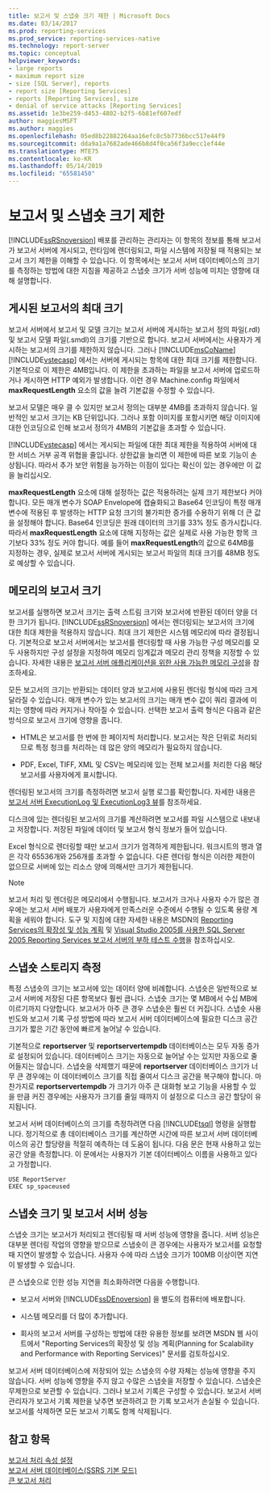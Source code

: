 ```yaml
---
title: 보고서 및 스냅숏 크기 제한 | Microsoft Docs
ms.date: 03/14/2017
ms.prod: reporting-services
ms.prod_service: reporting-services-native
ms.technology: report-server
ms.topic: conceptual
helpviewer_keywords:
- large reports
- maximum report size
- size [SQL Server], reports
- report size [Reporting Services]
- reports [Reporting Services], size
- denial of service attacks [Reporting Services]
ms.assetid: 1e3be259-d453-4802-b2f5-6b81ef607edf
author: maggiesMSFT
ms.author: maggies
ms.openlocfilehash: 05ed8b22882264aa16efc8c5b7736bcc517e44f9
ms.sourcegitcommit: dda9a1a7682ade466b8d4f0ca56f3a9ecc1ef44e
ms.translationtype: MTE75
ms.contentlocale: ko-KR
ms.lasthandoff: 05/14/2019
ms.locfileid: "65581450"
---
```

# <a name="report-and-snapshot-size-limits"></a>보고서 및 스냅숏 크기 제한
  [!INCLUDE[ssRSnoversion](../../includes/ssrsnoversion-md.md)] 배포를 관리하는 관리자는 이 항목의 정보를 통해 보고서가 보고서 서버에 게시되고, 런타임에 렌더링되고, 파일 시스템에 저장될 때 적용되는 보고서 크기 제한을 이해할 수 있습니다. 이 항목에서는 보고서 서버 데이터베이스의 크기를 측정하는 방법에 대한 지침을 제공하고 스냅숏 크기가 서버 성능에 미치는 영향에 대해 설명합니다.  
  
## <a name="maximum-size-for-published-reports"></a>게시된 보고서의 최대 크기  
 보고서 서버에서 보고서 및 모델 크기는 보고서 서버에 게시하는 보고서 정의 파일(.rdl) 및 보고서 모델 파일(.smdl)의 크기를 기반으로 합니다. 보고서 서버에서는 사용자가 게시하는 보고서의 크기를 제한하지 않습니다. 그러나 [!INCLUDE[msCoName](../../includes/msconame-md.md)] [!INCLUDE[vstecasp](../../includes/vstecasp-md.md)] 에서는 서버에 게시되는 항목에 대한 최대 크기를 제한합니다. 기본적으로 이 제한은 4MB입니다. 이 제한을 초과하는 파일을 보고서 서버에 업로드하거나 게시하면 HTTP 예외가 발생합니다. 이런 경우 Machine.config 파일에서 **maxRequestLength** 요소의 값을 늘려 기본값을 수정할 수 있습니다.  
  
 보고서 모델은 매우 클 수 있지만 보고서 정의는 대부분 4MB를 초과하지 않습니다. 일반적인 보고서 크기는 KB 단위입니다. 그러나 포함 이미지를 포함시키면 해당 이미지에 대한 인코딩으로 인해 보고서 정의가 4MB의 기본값을 초과할 수 있습니다.  
  
 [!INCLUDE[vstecasp](../../includes/vstecasp-md.md)] 에서는 게시되는 파일에 대한 최대 제한을 적용하여 서버에 대한 서비스 거부 공격 위협을 줄입니다. 상한값을 늘리면 이 제한에 따른 보호 기능이 손상됩니다. 따라서 추가 보안 위험을 능가하는 이점이 있다는 확신이 있는 경우에만 이 값을 늘리십시오.  
  
 **maxRequestLength** 요소에 대해 설정하는 값은 적용하려는 실제 크기 제한보다 커야 합니다. 모든 매개 변수가 SOAP Envelope에 캡슐화되고 Base64 인코딩이 특정 매개 변수에 적용된 후 발생하는 HTTP 요청 크기의 불가피한 증가를 수용하기 위해 더 큰 값을 설정해야 합니다. Base64 인코딩은 원래 데이터의 크기를 33% 정도 증가시킵니다. 따라서 **maxRequestLength** 요소에 대해 지정하는 값은 실제로 사용 가능한 항목 크기보다 33% 정도 커야 합니다. 예를 들어 **maxRequestLength**의 값으로 64MB를 지정하는 경우, 실제로 보고서 서버에 게시되는 보고서 파일의 최대 크기를 48MB 정도로 예상할 수 있습니다.  
  
## <a name="report-size-in-memory"></a>메모리의 보고서 크기  
 보고서를 실행하면 보고서 크기는 출력 스트림 크기와 보고서에 반환된 데이터 양을 더한 크기가 됩니다. [!INCLUDE[ssRSnoversion](../../includes/ssrsnoversion-md.md)] 에서는 렌더링되는 보고서의 크기에 대한 최대 제한을 적용하지 않습니다. 최대 크기 제한은 시스템 메모리에 따라 결정됩니다. 기본적으로 보고서 서버에서는 보고서를 렌더링할 때 사용 가능한 구성 메모리를 모두 사용하지만 구성 설정을 지정하여 메모리 임계값과 메모리 관리 정책을 지정할 수 있습니다. 자세한 내용은 [보고서 서버 애플리케이션을 위한 사용 가능한 메모리 구성](../../reporting-services/report-server/configure-available-memory-for-report-server-applications.md)을 참조하세요.  
  
 모든 보고서의 크기는 반환되는 데이터 양과 보고서에 사용된 렌더링 형식에 따라 크게 달라질 수 있습니다. 매개 변수가 있는 보고서의 크기는 매개 변수 값이 쿼리 결과에 미치는 영향에 따라 커지거나 작아질 수 있습니다. 선택한 보고서 출력 형식은 다음과 같은 방식으로 보고서 크기에 영향을 줍니다.  
  
-   HTML은 보고서를 한 번에 한 페이지씩 처리합니다. 보고서는 작은 단위로 처리되므로 특정 청크를 처리하는 데 많은 양의 메모리가 필요하지 않습니다.  
  
-   PDF, Excel, TIFF, XML 및 CSV는 메모리에 있는 전체 보고서를 처리한 다음 해당 보고서를 사용자에게 표시합니다.  
  
 렌더링된 보고서의 크기를 측정하려면 보고서 실행 로그를 확인합니다. 자세한 내용은 [보고서 서버 ExecutionLog 및 ExecutionLog3 뷰](../../reporting-services/report-server/report-server-executionlog-and-the-executionlog3-view.md)를 참조하세요.  
  
 디스크에 있는 렌더링된 보고서의 크기를 계산하려면 보고서를 파일 시스템으로 내보내고 저장합니다. 저장된 파일에 데이터 및 보고서 형식 정보가 들어 있습니다.  
  
 Excel 형식으로 렌더링할 때만 보고서 크기가 엄격하게 제한됩니다. 워크시트의 행과 열은 각각 65536개와 256개를 초과할 수 없습니다. 다른 렌더링 형식은 이러한 제한이 없으므로 서버에 있는 리소스 양에 의해서만 크기가 제한됩니다.  
  
> [!NOTE]  
>  보고서 처리 및 렌더링은 메모리에서 수행됩니다. 보고서가 크거나 사용자 수가 많은 경우에는 보고서 서버 배포가 사용자에게 만족스러운 수준에서 수행될 수 있도록 용량 계획을 세워야 합니다. 도구 및 지침에 대한 자세한 내용은 MSDN의 [Reporting Services의 확장성 및 성능 계획](/previous-versions/sql/sql-server-2005/administrator/cc966418(v=technet.10)) 및 [Visual Studio 2005를 사용한 SQL Server 2005 Reporting Services 보고서 서버의 부하 테스트 수행](https://go.microsoft.com/fwlink/?LinkID=77519)을 참조하십시오.  
  
## <a name="measuring-snapshot-storage"></a>스냅숏 스토리지 측정  
 특정 스냅숏의 크기는 보고서에 있는 데이터 양에 비례합니다. 스냅숏은 일반적으로 보고서 서버에 저장된 다른 항목보다 훨씬 큽니다. 스냅숏 크기는 몇 MB에서 수십 MB에 이르기까지 다양합니다. 보고서가 아주 큰 경우 스냅숏은 훨씬 더 커집니다. 스냅숏 사용 빈도와 보고서 기록 구성 방법에 따라 보고서 서버 데이터베이스에 필요한 디스크 공간 크기가 짧은 기간 동안에 빠르게 늘어날 수 있습니다.  
  
 기본적으로 **reportserver** 및 **reportservertempdb** 데이터베이스는 모두 자동 증가로 설정되어 있습니다. 데이터베이스 크기는 자동으로 늘어날 수는 있지만 자동으로 줄어들지는 않습니다. 스냅숏을 삭제했기 때문에 **reportserver** 데이터베이스 크기가 너무 큰 경우에는 이 데이터베이스 크기를 직접 줄여서 디스크 공간을 복구해야 합니다. 마찬가지로 **reportservertempdb** 가 크기가 아주 큰 대화형 보고 기능을 사용할 수 있을 만큼 커진 경우에는 사용자가 크기를 줄일 때까지 이 설정으로 디스크 공간 할당이 유지됩니다.  
  
 보고서 서버 데이터베이스의 크기를 측정하려면 다음 [!INCLUDE[tsql](../../includes/tsql-md.md)] 명령을 실행합니다. 정기적으로 총 데이터베이스 크기를 계산하면 시간에 따른 보고서 서버 데이터베이스의 공간 할당량을 적절히 예측하는 데 도움이 됩니다. 다음 문은 현재 사용하고 있는 공간 양을 측정합니다. 이 문에서는 사용자가 기본 데이터베이스 이름을 사용하고 있다고 가정합니다.  
  
```  
USE ReportServer  
EXEC sp_spaceused  
```  
  
## <a name="snapshot-size-and-report-server-performance"></a>스냅숏 크기 및 보고서 서버 성능  
 스냅숏 크기는 보고서가 처리되고 렌더링될 때 서버 성능에 영향을 줍니다. 서버 성능은 대부분 렌더링 작업의 영향을 받으므로 스냅숏이 큰 경우에는 사용자가 보고서를 요청할 때 지연이 발생할 수 있습니다. 사용자 수에 따라 스냅숏 크기가 100MB 이상이면 지연이 발생할 수 있습니다.  
  
 큰 스냅숏으로 인한 성능 지연을 최소화하려면 다음을 수행합니다.  
  
-   보고서 서버와 [!INCLUDE[ssDEnoversion](../../includes/ssdenoversion-md.md)] 을 별도의 컴퓨터에 배포합니다.  
  
-   시스템 메모리를 더 많이 추가합니다.  
  
-   회사의 보고서 서버를 구성하는 방법에 대한 유용한 정보를 보려면 MSDN 웹 사이트에서 "Reporting Services의 확장성 및 성능 계획(Planning for Scalability and Performance with Reporting Services)" 문서를 검토하십시오.  
  
 보고서 서버 데이터베이스에 저장되어 있는 스냅숏의 수량 자체는 성능에 영향을 주지 않습니다. 서버 성능에 영향을 주지 않고 수많은 스냅숏을 저장할 수 있습니다. 스냅숏은 무제한으로 보관할 수 있습니다. 그러나 보고서 기록은 구성할 수 있습니다. 보고서 서버 관리자가 보고서 기록 제한을 낮추면 보관하려고 한 기록 보고서가 손실될 수 있습니다. 보고서를 삭제하면 모든 보고서 기록도 함께 삭제됩니다.  
  
## <a name="see-also"></a>참고 항목  
 [보고서 처리 속성 설정](../../reporting-services/report-server/set-report-processing-properties.md)   
 [보고서 서버 데이터베이스&#40;SSRS 기본 모드&#41;](../../reporting-services/report-server/report-server-database-ssrs-native-mode.md)   
 [큰 보고서 처리](../../reporting-services/report-server/process-large-reports.md)  
  
  
